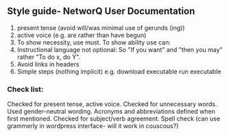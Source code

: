 ## Style guide- NetworQ User Documentation


1) present tense (avoid will/was minimal use of gerunds (ing))
2) active voice (e.g. are rather than have begun)
3) To show necessity, use must. To show ability use can:
4) Instructional language 
		not	optional: So "If you want" and "then you may" 
		rather "To do x, do Y".
5) Avoid links in headers
6) Simple steps (nothing implicit)
		e.g. download executable
			run executable

### Check list:

Checked for present tense, active voice.
Checked for unnecessary words.
Used gender-neutral wording.
Acronyms and abbreviations defined when first mentioned.
Checked for subject/verb agreement.
Spell check (can use grammerly in wordpress interface- will it work in couscous?) 


